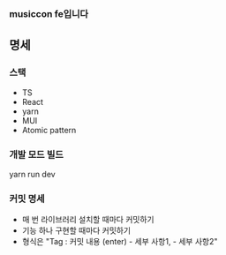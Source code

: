 ### musiccon fe입니다

## 명세

### 스택

- TS
- React
- yarn
- MUI
- Atomic pattern

### 개발 모드 빌드

yarn run dev

### 커밋 명세

- 매 번 라이브러리 설치할 때마다 커밋하기
- 기능 하나 구현할 때마다 커밋하기
- 형식은 "Tag : 커밋 내용 (enter) - 세부 사항1, - 세부 사항2"
